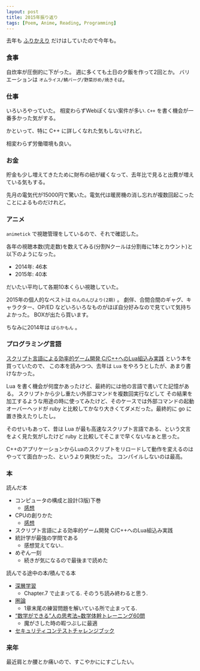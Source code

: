 ```yaml
---
layout: post
title: 2015年振り返り
tags: [Poem, Anime, Reading, Programming]
---
```


去年も [ふりかえり](http://brly.github.io/2015/01/11/kpi.html) だけはしていたので今年も。

### 食事

自炊率が圧倒的に下がった。 週に多くても土日の夕飯を作って2回とか。
バリエーションは `オムライス/鯖バーグ/野菜炒め/焼きそば`。

### 仕事

いろいろやっていた。 相変わらずWebぽくない案件が多い. `C++` を書く機会が一番多かった気がする。

かといって、特に C++ に詳しくなれた気もしないけれど。

相変わらず労働環境も良い。

### お金

貯金も少し増えてきたために財布の紐が緩くなって、去年比で見ると出費が増えている気もする。

先月の電気代が15000円で驚いた。電気代は暖房機の消し忘れが複数回起こったことによるものだけれど。

### アニメ

`animetick` で視聴管理をしているので、それで確認した。

各年の視聴本数(完走数)を数えてみる(分割Nクールは分割毎に1本とカウント)と以下のようになった。

- 2014年: 46本
- 2015年: 40本

だいたい平均して各期10本くらい視聴していた。

2015年の個人的なベストは `のんのんびより(2期)` 。
劇伴、合間合間のギャグ、キャラクター、OP/ED などいろいろなものがほぼ自分好みなので見ていて気持ちよかった。
BOXが出たら買います。

ちなみに2014年は `ばらかもん` 。

### プログラミング言語

[スクリプト言語による効率的ゲーム開発 C/C++へのLua組込み実践](http://www.amazon.co.jp/dp/4797348550) という本を買っていたので、
この本を読みつつ、去年は `Lua` をやろうとしたが、あまり書けなかった。

Lua を書く機会が何度かあったけど、最終的には他の言語で書いてた記憶がある。
スクリプトから少し重たい外部コマンドを複数回実行などして
その結果を加工するような用途の時に使ってみたけど、そのケースでは外部コマンドの起動オーバーヘッドが
ruby と比較してかなり大きくてダメだった。最終的に go に置き換えたりしたし。

そのせいもあって、昔は Lua が最も高速なスクリプト言語である、という文言をよく見た気がしたけど
ruby と比較してそこまで早くないなぁと思った。

C++のアプリケーションからLuaのスクリプトをリロードして動作を変えるのはやってて面白かった、というより爽快だった。
コンパイルしないのは最高。

### 本

読んだ本

- コンピュータの構成と設計(3版)下巻
  - [感想](http://brly.github.io/2015/02/09/consective-holidays.html)
- CPUの創りかた
  - [感想](http://brly.github.io/2015/02/09/consective-holidays.html)
- スクリプト言語による効率的ゲーム開発 C/C++へのLua組込み実践
- 統計学が最強の学問である
  - 感想覚えてない..
- めぞん一刻
  - 続きが気になるので最後まで読めた

読んでる途中の本/積んでる本

- [深層学習](http://www.amazon.co.jp/dp/B018K6C99A/)
  - Chapter.7 で止まってる. そのうち読み終わると思う.
- [圏論](http://www.amazon.co.jp/dp/432011115X/)
  - 1章末尾の練習問題を解いている所で止まってる.
- [“数学ができる”人の思考法~数学体幹トレーニング60問](http://www.amazon.co.jp/dp/477417677X/)
  - 魔がさした時の暇つぶしに最適
- [セキュリティコンテストチャレンジブック](http://www.amazon.co.jp/dp/4839956480/)


### 来年

最近肩とか腰とか痛いので、すこやかににすごしたい。
